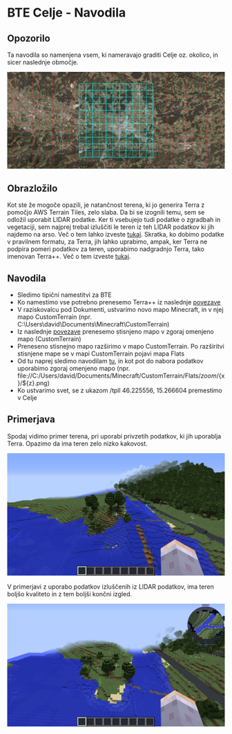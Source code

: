 BTE Celje - Navodila
====================

Opozorilo
---------

Ta navodila so namenjena vsem, ki nameravajo graditi Celje oz. okolico, in sicer naslednje območje.

![Območje gradnje](map.jpg)

Obrazložilo
-----------

Kot ste že mogoče opazili, je natančnost terena, ki jo generira Terra z pomočjo AWS Terrain Tiles, zelo slaba. Da bi se izognili temu, sem se odložil uporabit LIDAR podatke. Ker ti vsebujejo tudi podatke o zgradbah in vegetaciji, sem najprej trebal izluščiti le teren iz teh LIDAR podatkov ki jih najdemo na arso. Več o tem lahko izveste [tukaj](https://github.com/DavixDevelop/TerraLidar). Skratka, ko dobimo podatke v pravilnem formatu, za Terra, jih lahko uprabimo, ampak, ker Terra ne podpira pomeri podatkov za teren, uporabimo nadgradnjo Terra, tako imenovan Terra++. Več o tem izveste [tukaj](https://github.com/bitbyte2015/terraplusplus).

Navodila
--------
- Sledimo tipični namestitvi za BTE
- Ko namestimo vse potrebno prenesemo Terra++ iz naslednje [povezave](https://jenkins.daporkchop.net/job/BuildTheEarth/job/terraplusplus/job/master/)
- V raziskovalcu pod Dokumenti, ustvarimo novo mapo Minecraft, in v njej mapo CustomTerrain (npr. C:\Users\david\Documents\Minecraft\CustomTerrain)
- Iz naslednje [povezave](https://1drv.ms/u/s!ApjeN2QtEv53tLkNCeJsH0AkonG59w?e=rRyivr) prenesemo stisnjeno mapo v zgoraj omenjeno mapo (CustomTerrain)
- Preneseno stisnejno mapo razširimo v mapo CustomTerrain. Po razširitvi stisnjene mape se v mapi CustomTerrain pojavi mapa Flats
- Od tu naprej sledimo navodilam [tu](https://github.com/BuildTheEarth/terraplusplus/wiki/Custom-terrain-dataset-guide), in kot pot do nabora podatkov uporabimo zgoraj omenjeno mapo (npr. file://C:/Users/david/Documents/Minecraft/CustomTerrain/Flats/${zoom}/${x}/${z}.png)
- Ko ustvarimo svet, se z ukazom /tpll 46.225556, 15.266604 premestimo v Celje

Primerjava
----------

Spodaj vidimo primer terena, pri uporabi privzetih podatkov, ki jih uporablja Terra. Opazimo da ima teren zelo nizko kakovost.

![Prej](before.png)

V primerjavi z uporabo podatkov izluščenih iz LIDAR podatkov, ima teren boljšo kvaliteto in z tem boljši končni izgled.

![Zdaj](now.png)

